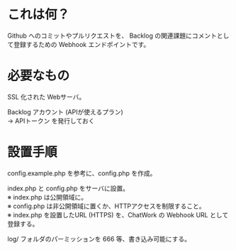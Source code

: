 # これは何？  
  
Github へのコミットやプルリクエストを、
Backlog の関連課題にコメントとして登録するための Webhook エンドポイントです。  
  
# 必要なもの  
  
SSL 化された Webサーバ。  
  
Backlog アカウント (APIが使えるプラン)  
-> APIトークン を発行しておく  
  
# 設置手順  
config.example.php を参考に、config.php を作成。  
  
index.php と config.php をサーバに設置。  
※ index.php は公開領域に。  
※ config.php は非公開領域に置くか、HTTPアクセスを制限すること。  
※ index.php を設置したURL (HTTPS) を、ChatWork の Webhook URL として登録する。  

log/ フォルダのパーミッションを 666 等、書き込み可能にする。  
  
